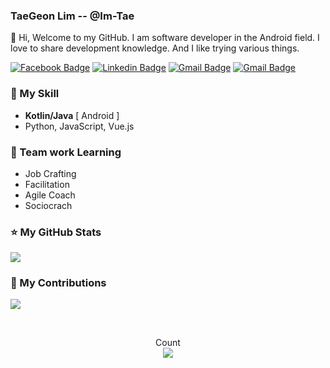 ### TaeGeon Lim -- @Im-Tae

👋 Hi, Welcome to my GitHub. I am software developer in the Android field. I love to share development knowledge. And I like trying various things.

[![Facebook Badge](https://img.shields.io/badge/-Facebook-1877f2?style=flat-square&logo=facebook&logoColor=white&link=https://www.facebook.com/ImTae7)](https://www.facebook.com/ImTae7) [![Linkedin Badge](https://img.shields.io/badge/-LinkedIn-blue?style=flat-square&logo=Linkedin&logoColor=white&link=https://www.linkedin.com/in/limtaegeon)](https://www.linkedin.com/in/limtaegeon) [![Gmail Badge](https://img.shields.io/badge/-Gmail-d14836?style=flat-square&logo=Gmail&logoColor=white&link=mailto:itggood2420@gmail.com)](mailto:itggood2420@gmail.com) [![Gmail Badge](https://img.shields.io/badge/-Blog-000000)](https://imleaf.tistory.com/) 



### 📕 My Skill



- **Kotlin/Java** [ Android ]
- Python, JavaScript, Vue.js



### 📑 Team work Learning



- Job Crafting
- Facilitation
- Agile Coach
- Sociocrach



### ⭐ My GitHub Stats

[![](https://github-readme-stats.vercel.app/api?username=Im-Tae&show_icons=true&hide_border=true)]((https://github.com/chakangost))



### 🌱 My Contributions

![](https://ghchart.rshah.org/chakangost)



</br>

<p align="center"> 
  Count<br>
  <img src="https://profile-counter.glitch.me/chakangost/count.svg" />
</p>

